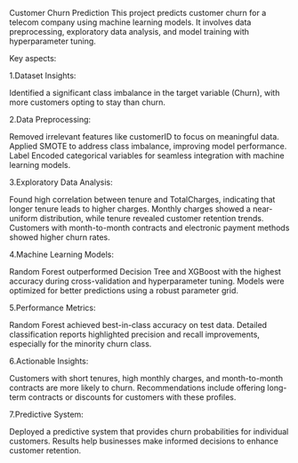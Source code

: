 Customer Churn Prediction
This project predicts customer churn for a telecom company using machine learning models. It involves data preprocessing, exploratory data analysis, and model training with hyperparameter tuning.

Key aspects:

1.Dataset Insights:

Identified a significant class imbalance in the target variable (Churn), with more customers opting to stay than churn.

2.Data Preprocessing:

Removed irrelevant features like customerID to focus on meaningful data.
Applied SMOTE to address class imbalance, improving model performance.
Label Encoded categorical variables for seamless integration with machine learning models.

3.Exploratory Data Analysis:

Found high correlation between tenure and TotalCharges, indicating that longer tenure leads to higher charges.
Monthly charges showed a near-uniform distribution, while tenure revealed customer retention trends.
Customers with month-to-month contracts and electronic payment methods showed higher churn rates.

4.Machine Learning Models:

Random Forest outperformed Decision Tree and XGBoost with the highest accuracy during cross-validation and hyperparameter tuning.
Models were optimized for better predictions using a robust parameter grid.

5.Performance Metrics:

Random Forest achieved best-in-class accuracy on test data.
Detailed classification reports highlighted precision and recall improvements, especially for the minority churn class.

6.Actionable Insights:

Customers with short tenures, high monthly charges, and month-to-month contracts are more likely to churn.
Recommendations include offering long-term contracts or discounts for customers with these profiles.

7.Predictive System:

Deployed a predictive system that provides churn probabilities for individual customers.
Results help businesses make informed decisions to enhance customer retention.
